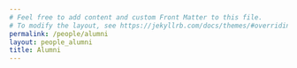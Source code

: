 ```yaml
---
# Feel free to add content and custom Front Matter to this file.
# To modify the layout, see https://jekyllrb.com/docs/themes/#overriding-theme-defaults
permalink: /people/alumni
layout: people_alumni
title: Alumni
---
```

